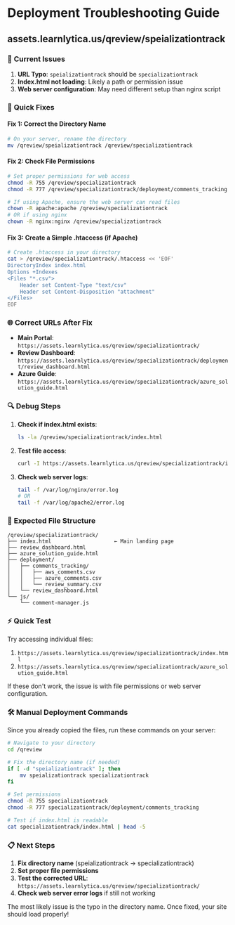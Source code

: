 # Deployment Troubleshooting Guide
## assets.learnlytica.us/qreview/speializationtrack

### 🚨 **Current Issues**

1. **URL Typo**: `speializationtrack` should be `specializationtrack`
2. **Index.html not loading**: Likely a path or permission issue
3. **Web server configuration**: May need different setup than nginx script

### 🔧 **Quick Fixes**

#### **Fix 1: Correct the Directory Name**
```bash
# On your server, rename the directory
mv /qreview/speializationtrack /qreview/specializationtrack
```

#### **Fix 2: Check File Permissions**
```bash
# Set proper permissions for web access
chmod -R 755 /qreview/specializationtrack
chmod -R 777 /qreview/specializationtrack/deployment/comments_tracking

# If using Apache, ensure the web server can read files
chown -R apache:apache /qreview/specializationtrack
# OR if using nginx
chown -R nginx:nginx /qreview/specializationtrack
```

#### **Fix 3: Create a Simple .htaccess (if Apache)**
```bash
# Create .htaccess in your directory
cat > /qreview/specializationtrack/.htaccess << 'EOF'
DirectoryIndex index.html
Options +Indexes
<Files "*.csv">
    Header set Content-Type "text/csv"
    Header set Content-Disposition "attachment"
</Files>
EOF
```

### 🌐 **Correct URLs After Fix**

- **Main Portal**: `https://assets.learnlytica.us/qreview/specializationtrack/`
- **Review Dashboard**: `https://assets.learnlytica.us/qreview/specializationtrack/deployment/review_dashboard.html`
- **Azure Guide**: `https://assets.learnlytica.us/qreview/specializationtrack/azure_solution_guide.html`

### 🔍 **Debug Steps**

1. **Check if index.html exists**:
   ```bash
   ls -la /qreview/specializationtrack/index.html
   ```

2. **Test file access**:
   ```bash
   curl -I https://assets.learnlytica.us/qreview/specializationtrack/index.html
   ```

3. **Check web server logs**:
   ```bash
   tail -f /var/log/nginx/error.log
   # OR
   tail -f /var/log/apache2/error.log
   ```

### 📁 **Expected File Structure**
```
/qreview/specializationtrack/
├── index.html                    ← Main landing page
├── review_dashboard.html         
├── azure_solution_guide.html     
├── deployment/
│   ├── comments_tracking/
│   │   ├── aws_comments.csv
│   │   ├── azure_comments.csv
│   │   └── review_summary.csv
│   └── review_dashboard.html
└── js/
    └── comment-manager.js
```

### ⚡ **Quick Test**

Try accessing individual files:
1. `https://assets.learnlytica.us/qreview/specializationtrack/index.html`
2. `https://assets.learnlytica.us/qreview/specializationtrack/azure_solution_guide.html`

If these don't work, the issue is with file permissions or web server configuration.

### 🛠️ **Manual Deployment Commands**

Since you already copied the files, run these commands on your server:

```bash
# Navigate to your directory
cd /qreview

# Fix the directory name (if needed)
if [ -d "speializationtrack" ]; then
    mv speializationtrack specializationtrack
fi

# Set permissions
chmod -R 755 specializationtrack
chmod -R 777 specializationtrack/deployment/comments_tracking

# Test if index.html is readable
cat specializationtrack/index.html | head -5
```

### 📋 **Next Steps**

1. **Fix directory name** (speializationtrack → specializationtrack)
2. **Set proper file permissions**
3. **Test the corrected URL**: `https://assets.learnlytica.us/qreview/specializationtrack/`
4. **Check web server error logs** if still not working

The most likely issue is the typo in the directory name. Once fixed, your site should load properly!